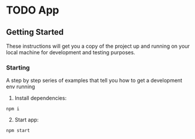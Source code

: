 # TODO App

## Getting Started

These instructions will get you a copy of the project up and running on your local machine for development and testing purposes.

### Starting

A step by step series of examples that tell you how to get a development env running

1. Install dependencies:

```
npm i
```

2. Start app:

```
npm start
```

